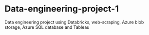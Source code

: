 # Data-engineering-project-1
Data engineering project using Databricks, web-scraping, Azure blob storage, Azure SQL database and Tableau
